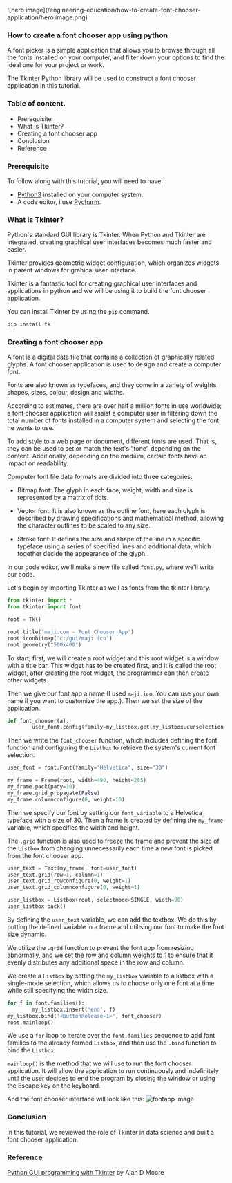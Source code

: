 ![hero image](/engineering-education/how-to-create-font-chooser-application/hero image.png)

### How to create a font chooser app using python 
A font picker is a simple application that allows you to browse through all the fonts installed on your computer, and filter down your options to find the ideal one for your project or work.

The Tkinter Python library will be used to construct a font chooser application in this tutorial.

### Table of content.
- Prerequisite
- What is Tkinter?
- Creating a font chooser app
- Conclusion
- Reference

### Prerequisite
To follow along with this tutorial, you will need to have:

- [Python3](https://www.python.org/downloads/) installed on your computer system.
- A code editor, i use [Pycharm](https://www.jetbrains.com/pycharm/download/).

### What is Tkinter?
Python's standard GUI library is Tkinter. When Python and Tkinter are integrated, creating graphical user interfaces becomes much faster and easier. 

Tkinter provides geometric widget configuration, which organizes widgets in parent windows for grahical user interface.

Tkinter is a fantastic tool for creating graphical user interfaces and applications in python and we will be using it to build the font chooser application.

You can install Tkinter by using the `pip` command.

```python
pip install tk
```

### Creating a font chooser app
A font is a digital data file that contains a collection of graphically related glyphs. A font chooser application is used to design and create a computer font.

Fonts are also known as typefaces, and they come in a variety of weights, shapes, sizes, colour, design and  widths.

According to estimates, there are over half a million fonts in use worldwide; a font chooser application will assist a computer user in filtering down the total number of fonts installed in a computer system and selecting the font he wants to use.

To add style to a web page or document, different fonts are used. That is, they can be used to set or match the text's "tone" depending on the content. Additionally, depending on the medium, certain fonts have an impact on readability.

Computer font file data formats are divided into three categories:

- Bitmap font: The glyph in each face, weight, width and size is represented by a matrix of dots.

- Vector font: It is also known as the outline font, here each glyph is described by drawing specifications and mathematical method, allowing the character outlines to be scaled to any size.

- Stroke font: It defines the size and shape of the line in a specific typeface using a series of specified lines and additional data, which together decide the appearance of the glyph.

In our code editor, we'll make a new file called `font.py`, where we'll write our code.

Let's begin by importing Tkinter as well as fonts from the tkinter library.

```python
from tkinter import *
from tkinter import font

root = Tk()

root.title('maji.com - Font Chooser App')
root.iconbitmap('c:/gui/maji.ico')
root.geometry("500x400")
```

To start, first, we will create a root widget and this root widget is a window with a title bar. This widget has to be created first, and it is called the root widget, after creating the root widget, the programmer can then create other widgets.

Then we give our font app a name (I used `maji.ico`. You can use your own name if you want to customize the app.). Then we set the size of the application.

```python
def font_chooser(a):
        user_font.config(family=my_listbox.get(my_listbox.curselection()))
```

Then we write the `font_chooser` function, which includes defining the font function and configuring the `Listbox` to retrieve the system's current font selection.

```python
user_font = font.Font(family="Helvetica", size="30")

my_frame = Frame(root, width=490, height=285)
my_frame.pack(pady=10)
my_frame.grid_propagate(False)
my_frame.columnconfigure(0, weight=10)
```

Then we specify our font by setting our `font_variable` to a Helvetica typeface with a size of 30. Then a frame is created by defining the `my_frame` variable, which specifies the width and height.

The `.grid` function is also used to freeze the frame and prevent the size of the `Listbox` from changing unnecessarily each time a new font is picked from the font chooser app.

```python
user_text = Text(my_frame, font=user_font)
user_text.grid(row=1, column=1)
user_text.grid_rowconfigure(0, weight=1)
user_text.grid_columnconfigure(0, weight=1)

user_listbox = Listbox(root, selectmode=SINGLE, width=90)
user_listbox.pack()
```

By defining the `user_text` variable, we can add the textbox. We do this by putting the defined variable in a frame and utilising our font to make the font size dynamic.

We utilize the `.grid` function to prevent the font app from resizing abnormally, and we set the row and column weights to 1 to ensure that it evenly distributes any additional space in the row and column.

We create a `Listbox` by setting the `my_listbox` variable to a listbox with a single-mode selection, which allows us to choose only one font at a time while still specifying the width size.

```python
for f in font.families():
        my_listbox.insert('end', f)
my_listbox.bind('<ButtonRelease-1>', font_chooser)
root.mainloop()
```

We use a `for` loop to iterate over the `font.families` sequence to add font families to the already formed `Listbox`, and then use the `.bind` function to bind the `Listbox`.

`mainloop()` is the method that we will use to run the font chooser application. It will allow the application to run continuously and indefinitely until the user decides to end the program by closing the window or using the Escape key on the keyboard.

And the font chooser interface will look like this:
![fontapp image](/engineering-education/how-to-create-font-chooser-application/fontchooserapp.png)

### Conclusion
In this tutorial, we reviewed the role of Tkinter in data science and built a font chooser application.

### Reference
[Python GUI programming with Tkinter](https://www.perlego.com/book/721869/python-gui-programming-with-tkinter-pdf) by Alan D Moore

